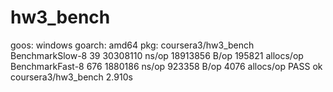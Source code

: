 # hw3_bench

goos: windows
goarch: amd64
pkg: coursera3/hw3_bench
BenchmarkSlow-8               39          30308110 ns/op        18913856 B/op     195821 allocs/op
BenchmarkFast-8              676           1880186 ns/op          923358 B/op       4076 allocs/op
PASS
ok      coursera3/hw3_bench     2.910s
